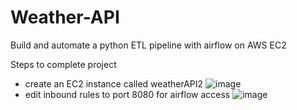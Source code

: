# Weather-API
Build and automate a python ETL pipeline with airflow on AWS EC2


Steps to complete project
- create an EC2 instance called weatherAPI2
![image](https://github.com/jroberts2124/Weather-API/assets/61176037/83c0cdd1-a0da-4fd1-9249-6e932f64f2e6)
- edit inbound rules to port 8080 for airflow access
![image](https://github.com/jroberts2124/Weather-API/assets/61176037/4778d7d6-f290-42fd-a7cf-8378df59815a)


  

  
